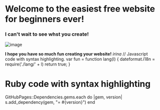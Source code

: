 # Welcome to the easiest free website for beginners ever!

### I can't wait to see whst you create!

![image](https://user-images.githubusercontent.com/95585067/144758808-883e151b-f83a-4e66-98cc-053fe87c7290.png)

**I hope you have so much fun creating your website!**
*irina*
// Javascript code with syntax highlighting.
var fun = function lang(l) {
  dateformat.i18n = require('./lang/' + l)
  return true;
}
# Ruby code with syntax highlighting
GitHubPages::Dependencies.gems.each do |gem, version|
  s.add_dependency(gem, "= #{version}")
end
